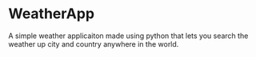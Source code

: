 # WeatherApp
A simple weather applicaiton made using python that lets you search the weather up city and country anywhere in the world. 
